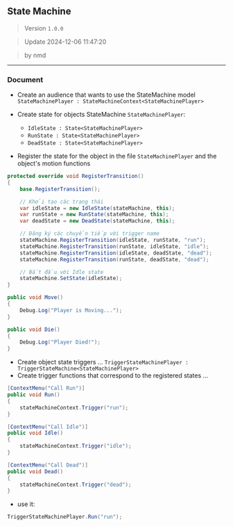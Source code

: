 ## State Machine


> Version `1.0.0` 

> Update 2024-12-06 11:47:20

> by nmd
----

### Document
- Create an audience that wants to use the StateMachine model  `StateMachinePlayer : StateMachineContext<StateMachinePlayer>`

- Create state for objects StateMachine `StateMachinePlayer`:           
    - `IdleState : State<StateMachinePlayer>`
    - `RunState : State<StateMachinePlayer>`
    - `DeadState : State<StateMachinePlayer>`
- Register the state for the object in the file `StateMachinePlayer` and the object's motion functions

```csharp
protected override void RegisterTransition()
{
    base.RegisterTransition();

    // Khởi tạo các trạng thái
    var idleState = new IdleState(stateMachine, this);
    var runState = new RunState(stateMachine, this);
    var deadState = new DeadState(stateMachine, this);

    // Đăng ký các chuyển tiếp với trigger name
    stateMachine.RegisterTransition(idleState, runState, "run");
    stateMachine.RegisterTransition(runState, idleState, "idle");
    stateMachine.RegisterTransition(idleState, deadState, "dead");
    stateMachine.RegisterTransition(runState, deadState, "dead");

    // Bắt đầu với Idle state
    stateMachine.SetState(idleState);
}

public void Move()
{
    Debug.Log("Player is Moving...");
}

public void Die()
{
    Debug.Log("Player Died!");
}
```
- Create object state triggers ... `TriggerStateMachinePlayer : TriggerStateMachine<StateMachinePlayer>` 
- Create trigger functions that correspond to the registered states ...

```csharp
[ContextMenu("Call Run")]
public void Run()
{
    stateMachineContext.Trigger("run");
}

[ContextMenu("Call Idle")]
public void Idle()
{
    stateMachineContext.Trigger("idle");
}

[ContextMenu("Call Dead")]
public void Dead()
{
    stateMachineContext.Trigger("dead");
}
```
- use it: 
```csharp
TriggerStateMachinePlayer.Run("run");
```
